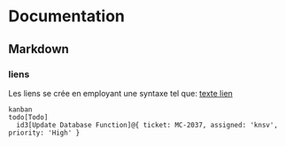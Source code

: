 # Documentation

## Markdown


### liens
Les liens se crée en employant une syntaxe tel que:
[texte lien](../README.md)


```mermaid
kanban
todo[Todo]
  id3[Update Database Function]@{ ticket: MC-2037, assigned: 'knsv', priority: 'High' }
```   
